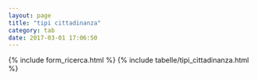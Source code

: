 ```yaml
---
layout: page
title: "tipi cittadinanza"
category: tab
date: 2017-03-01 17:06:50
---
```


{% include form_ricerca.html %}
{% include tabelle/tipi_cittadinanza.html %}

